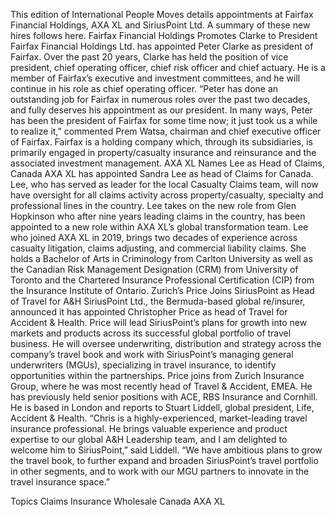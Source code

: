 This edition of International People Moves details appointments at Fairfax Financial Holdings, AXA XL and SiriusPoint Ltd.
A summary of these new hires follows here.
Fairfax Financial Holdings Promotes Clarke to President
Fairfax Financial Holdings Ltd. has appointed Peter Clarke as president of Fairfax.
Over the past 20 years, Clarke has held the position of vice president, chief operating officer, chief risk officer and chief actuary. He is a member of Fairfax’s executive and investment committees, and he will continue in his role as chief operating officer.
“Peter has done an outstanding job for Fairfax in numerous roles over the past two decades, and fully deserves his appointment as our president. In many ways, Peter has been the president of Fairfax for some time now; it just took us a while to realize it,” commented Prem Watsa, chairman and chief executive officer of Fairfax.
Fairfax is a holding company which, through its subsidiaries, is primarily engaged in property/casualty insurance and reinsurance and the associated investment management.
AXA XL Names Lee as Head of Claims, Canada
AXA XL has appointed Sandra Lee as head of Claims for Canada. Lee, who has served as leader for the local Casualty Claims team, will now have oversight for all claims activity across property/casualty, specialty and professional lines in the country.
Lee takes on the new role from Glen Hopkinson who after nine years leading claims in the country, has been appointed to a new role within AXA XL’s global transformation team.
Lee who joined AXA XL in 2019, brings two decades of experience across casualty litigation, claims adjusting, and commercial liability claims. She holds a Bachelor of Arts in Criminology from Carlton University as well as the Canadian Risk Management Designation (CRM) from University of Toronto and the Chartered Insurance Professional Certification (CIP) from the Insurance Institute of Ontario.
Zurich’s Price Joins SiriusPoint as Head of Travel for A&H
SiriusPoint Ltd., the Bermuda-based global re/insurer, announced it has appointed Christopher Price as head of Travel for Accident & Health.
Price will lead SiriusPoint’s plans for growth into new markets and products across its successful global portfolio of travel business. He will oversee underwriting, distribution and strategy across the company’s travel book and work with SiriusPoint’s managing general underwriters (MGUs), specializing in travel insurance, to identify opportunities within the partnerships.
Price joins from Zurich Insurance Group, where he was most recently head of Travel & Accident, EMEA. He has previously held senior positions with ACE, RBS Insurance and Cornhill. He is based in London and reports to Stuart Liddell, global president, Life, Accident & Health.
“Chris is a highly-experienced, market-leading travel insurance professional. He brings valuable experience and product expertise to our global A&H Leadership team, and I am delighted to welcome him to SiriusPoint,” said Liddell. “We have ambitious plans to grow the travel book, to further expand and broaden SiriusPoint’s travel portfolio in other segments, and to work with our MGU partners to innovate in the travel insurance space.”

Topics
Claims
Insurance Wholesale
Canada
AXA XL
